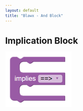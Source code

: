 ```yaml
---
layout: default
title: "Blawx - And Block"
---
```

# Implication Block
![implication block](../img/implication.png "Implication Block")